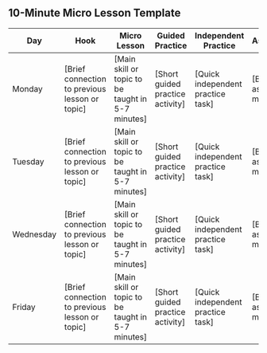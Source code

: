 ## 10-Minute Micro Lesson Template

| Day | Hook | Micro Lesson | Guided Practice | Independent Practice | Assessment | Closing | Resources |
|---|---|---|---|---|---|---|---|
| Monday | [Brief connection to previous lesson or topic] | [Main skill or topic to be taught in 5-7 minutes] | [Short guided practice activity] | [Quick independent practice task] | [Brief assessment method] | [Summarize key points or preview next lesson] | [Resource 1](link_to_resource_1), [Resource 2](link_to_resource_2) |
| Tuesday | [Brief connection to previous lesson or topic] | [Main skill or topic to be taught in 5-7 minutes] | [Short guided practice activity] | [Quick independent practice task] | [Brief assessment method] | [Summarize key points or preview next lesson] | [Resource 1](link_to_resource_1), [Resource 2](link_to_resource_2) |
| Wednesday | [Brief connection to previous lesson or topic] | [Main skill or topic to be taught in 5-7 minutes] | [Short guided practice activity]  | [Quick independent practice task] | [Brief assessment method] | [Summarize key points or preview next lesson] | [Resource 1](link_to_resource_1), [Resource 2](link_to_resource_2) |
| Friday | [Brief connection to previous lesson or topic] | [Main skill or topic to be taught in 5-7 minutes] | [Short guided practice activity] | [Quick independent practice task] | [Brief assessment method] | [Summarize key points or review the week's learning] | [Resource 1](link_to_resource_1), [Resource 2](link_to_resource_2) |
```
